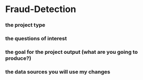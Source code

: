 # Fraud-Detection

### the project type
### the questions of interest
### the goal for the project output (what are you going to produce?)
### the data sources you will use my changes
